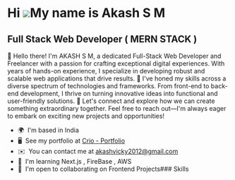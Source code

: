 Hi ![](https://user-images.githubusercontent.com/18350557/176309783-0785949b-9127-417c-8b55-ab5a4333674e.gif)My name is Akash S M
=================================================================================================================================

Full Stack Web Developer ( MERN STACK )
---------------------------------------

👋 Hello there! I'm AKASH S M, a dedicated Full-Stack Web Developer and Freelancer with a passion for crafting exceptional digital experiences. With years of hands-on experience, I specialize in developing robust and scalable web applications that drive results. 💼 I've honed my skills across a diverse spectrum of technologies and frameworks. From front-end to back-end development, I thrive on turning innovative ideas into functional and user-friendly solutions. 🚀 Let's connect and explore how we can create something extraordinary together. Feel free to reach out—I'm always eager to embark on exciting new projects and opportunities!

*   🌍  I'm based in India
*   🖥️  See my portfolio at [Crio - Portfolio](http://www.crio.do/learn/portfolio/mail2meak22frcrio/)
*   ✉️  You can contact me at [akashvicky2012@gmail.com](mailto:akashvicky2012@gmail.com)
*   🧠  I'm learning Next.js , FireBase , AWS
*   🤝  I'm open to collaborating on Frontend Projects### Skills 
